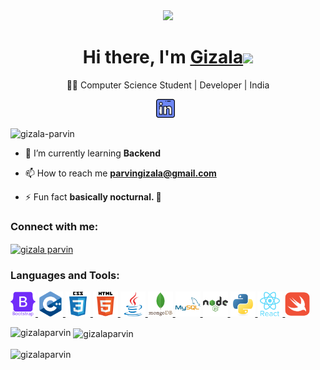 
<div align="center">
   <img src="https://media0.giphy.com/media/v1.Y2lkPTc5MGI3NjExdGV1Nmtzdzg0c29hN3FjeTNtYzRnZzdmejNiaDI3OWg2YmJxejJ1cCZlcD12MV9pbnRlcm5hbF9naWZfYnlfaWQmY3Q9Zw/L1R1tvI9svkIWwpVYr/giphy.webp"
      />
   <h1>Hi there, I'm <a href="https://github.com/GizalaParvin">Gizala</a><img src="https://media.giphy.com/media/hvRJCLFzcasrR4ia7z/giphy.gif" width="25px"></h1>

 👩‍💻 Computer Science Student  |  Developer  |  India

</div>

<p align="center">
   <a href="https://www.linkedin.com/in/gizala-parvin-b0aa53294/"><img height="30" src="https://raw.githubusercontent.com/8bithemant/8bithemant/master/linkedin.png?raw=true"></a>&nbsp;&nbsp;
    
</p> 


<p align="left"> <img src="https://komarev.com/ghpvc/?username=gizala-parvin&label=Profile%20views&color=0e75b6&style=flat" alt="gizala-parvin" /> </p>

- 🌱 I’m currently learning **Backend**

- 📫 How to reach me **parvingizala@gmail.com**

- ⚡ Fun fact **basically nocturnal. 🌙**

<h3 align="left">Connect with me:</h3>
<p align="left">
<a href="https://auth.geeksforgeeks.org/user/gizala parvin" target="blank"><img align="center" src="https://raw.githubusercontent.com/rahuldkjain/github-profile-readme-generator/master/src/images/icons/Social/geeks-for-geeks.svg" alt="gizala parvin" height="30" width="40" /></a>
</p>

<h3 align="left">Languages and Tools:</h3>
<p align="left"> <a href="https://getbootstrap.com" target="_blank" rel="noreferrer"> <img src="https://raw.githubusercontent.com/devicons/devicon/master/icons/bootstrap/bootstrap-plain-wordmark.svg" alt="bootstrap" width="40" height="40"/> </a> <a href="https://www.w3schools.com/cpp/" target="_blank" rel="noreferrer"> <img src="https://raw.githubusercontent.com/devicons/devicon/master/icons/cplusplus/cplusplus-original.svg" alt="cplusplus" width="40" height="40"/> </a> <a href="https://www.w3schools.com/css/" target="_blank" rel="noreferrer"> <img src="https://raw.githubusercontent.com/devicons/devicon/master/icons/css3/css3-original-wordmark.svg" alt="css3" width="40" height="40"/> </a> <a href="https://www.w3.org/html/" target="_blank" rel="noreferrer"> <img src="https://raw.githubusercontent.com/devicons/devicon/master/icons/html5/html5-original-wordmark.svg" alt="html5" width="40" height="40"/> </a> <a href="https://www.java.com" target="_blank" rel="noreferrer"> <img src="https://raw.githubusercontent.com/devicons/devicon/master/icons/java/java-original.svg" alt="java" width="40" height="40"/> </a> <a href="https://www.mongodb.com/" target="_blank" rel="noreferrer"> <img src="https://raw.githubusercontent.com/devicons/devicon/master/icons/mongodb/mongodb-original-wordmark.svg" alt="mongodb" width="40" height="40"/> </a> <a href="https://www.mysql.com/" target="_blank" rel="noreferrer"> <img src="https://raw.githubusercontent.com/devicons/devicon/master/icons/mysql/mysql-original-wordmark.svg" alt="mysql" width="40" height="40"/> </a> <a href="https://nodejs.org" target="_blank" rel="noreferrer"> <img src="https://raw.githubusercontent.com/devicons/devicon/master/icons/nodejs/nodejs-original-wordmark.svg" alt="nodejs" width="40" height="40"/> </a> <a href="https://www.python.org" target="_blank" rel="noreferrer"> <img src="https://raw.githubusercontent.com/devicons/devicon/master/icons/python/python-original.svg" alt="python" width="40" height="40"/> </a> <a href="https://reactjs.org/" target="_blank" rel="noreferrer"> <img src="https://raw.githubusercontent.com/devicons/devicon/master/icons/react/react-original-wordmark.svg" alt="react" width="40" height="40"/> </a> <a href="https://developer.apple.com/swift/" target="_blank" rel="noreferrer"> <img src="https://raw.githubusercontent.com/devicons/devicon/master/icons/swift/swift-original.svg" alt="swift" width="40" height="40"/> </a> </p>



<p><img align="left" src="https://github-readme-stats.vercel.app/api/top-langs?username=gizalaparvin&show_icons=true&locale=en&layout=compact" alt="gizalaparvin" /></p>

<p>&nbsp;<img align="center" src="https://github-readme-stats.vercel.app/api?username=gizalaparvin&show_icons=true&locale=en" alt="gizalaparvin" /></p>

<p><img align="center" src="https://github-readme-streak-stats.herokuapp.com/?user=gizalaparvin&" alt="gizalaparvin" /></p>






